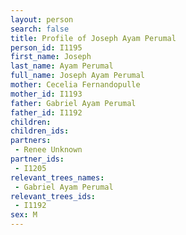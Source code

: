 ```yaml
---
layout: person
search: false
title: Profile of Joseph Ayam Perumal
person_id: I1195
first_name: Joseph
last_name: Ayam Perumal
full_name: Joseph Ayam Perumal
mother: Cecelia Fernandopulle
mother_id: I1193
father: Gabriel Ayam Perumal
father_id: I1192
children:
children_ids:
partners:
 - Renee Unknown
partner_ids:
 - I1205
relevant_trees_names:
 - Gabriel Ayam Perumal
relevant_trees_ids:
 - I1192
sex: M
---
```


